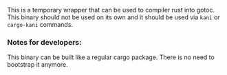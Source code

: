 This is a temporary wrapper that can be used to compiler rust into gotoc. This
binary should not be used on its own and it should be used via `kani` or
`cargo-kani` commands.

### Notes for developers:

This binary can be built like a regular cargo package. There is no need to
bootstrap it anymore.
